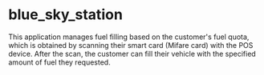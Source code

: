 # blue_sky_station

This application manages fuel filling based on the customer's fuel quota, which is obtained by scanning their smart card (Mifare card) with the POS device. After the scan, the customer can fill their vehicle with the specified amount of fuel they requested.
